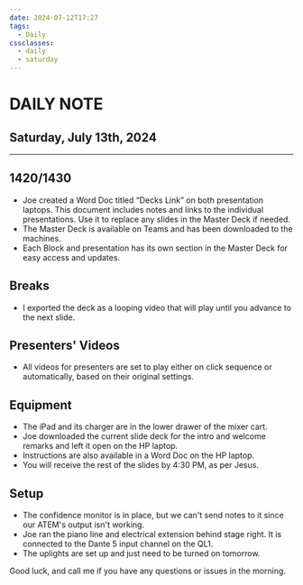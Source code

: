 ```yaml
---
date: 2024-07-12T17:27
tags:
  - Daily
cssclasses:
  - daily
  - saturday
---
```

# DAILY NOTE
## Saturday, July 13th, 2024
***
## 1420/1430

- Joe created a Word Doc titled “Decks Link” on both presentation laptops. This document includes notes and links to the individual presentations. Use it to replace any slides in the Master Deck if needed.
- The Master Deck is available on Teams and has been downloaded to the machines.
- Each Block and presentation has its own section in the Master Deck for easy access and updates.

## Breaks

- I exported the deck as a looping video that will play until you advance to the next slide.

## Presenters' Videos

- All videos for presenters are set to play either on click sequence or automatically, based on their original settings.

## Equipment

- The iPad and its charger are in the lower drawer of the mixer cart.
- Joe downloaded the current slide deck for the intro and welcome remarks and left it open on the HP laptop.
- Instructions are also available in a Word Doc on the HP laptop.
- You will receive the rest of the slides by 4:30 PM, as per Jesus.

## Setup

- The confidence monitor is in place, but we can't send notes to it since our ATEM's output isn't working.
- Joe ran the piano line and electrical extension behind stage right. It is connected to the Dante 5 input channel on the QL1.
- The uplights are set up and just need to be turned on tomorrow.

Good luck, and call me if you have any questions or issues in the morning.

